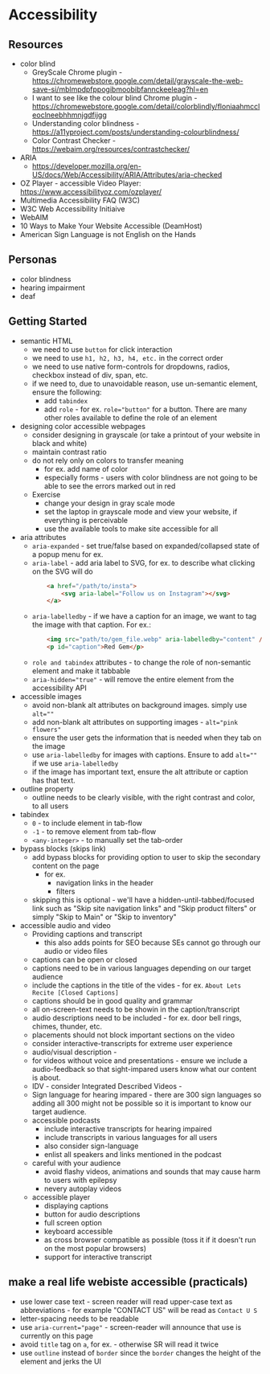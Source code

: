# Accessibility

## Resources
- color blind   
    - GreyScale Chrome plugin - https://chromewebstore.google.com/detail/grayscale-the-web-save-si/mblmpdpfppogibmoobibfannckeeleag?hl=en
    - I want to see like the colour blind Chrome plugin - https://chromewebstore.google.com/detail/colorblindly/floniaahmccleoclneebhhmnjgdfijgg
    - Understanding color blindness - https://a11yproject.com/posts/understanding-colourblindness/
    - Color Contrast Checker - https://webaim.org/resources/contrastchecker/
- ARIA
    - https://developer.mozilla.org/en-US/docs/Web/Accessibility/ARIA/Attributes/aria-checked
- OZ Player - accessible Video Player: https://www.accessibilityoz.com/ozplayer/
- Multimedia Accessibility FAQ (W3C)
- W3C Web Accessibility Initiaive
- WebAIM
- 10 Ways to Make Your Website Accessible (DeamHost)
- American Sign Language is not English on the Hands

## Personas
- color blindness
- hearing impairment
- deaf

## Getting Started
- semantic HTML
    - we need to use `button` for click interaction
    - we need to use `h1, h2, h3, h4, etc.` in the correct order
    - we need to use native form-controls for dropdowns, radios, checkbox instead of div, span, etc.
    - if we need to, due to unavoidable reason, use un-semantic element, ensure the following:
        - add `tabindex`
        - add `role` - for ex. `role="button"` for a button.  There are many other roles available to define the role of an element
- designing color accessible webpages
    - consider designing in grayscale (or take a printout of your website in black and white)
    - maintain contrast ratio
    - do not rely only on colors to transfer meaning
        - for ex. add name of color 
        - especially forms - users with color blindness are not going to be able to see the errors marked out in red
    - Exercise 
        - change your design in gray scale mode
        - set the laptop in grayscale mode and view your website, if everything is perceivable
        - use the available tools to make site accessible for all
- aria attributes
    - `aria-expanded` - set true/false based on expanded/collapsed state of a popup menu for ex.
    - `aria-label` - add aria label to SVG, for ex. to describe what clicking on the SVG will do
        ```html
            <a href="/path/to/insta">
                <svg aria-label="Follow us on Instagram"></svg>
            </a>
        ```
    - `aria-labelledby` - if we have a caption for an image, we want to tag the image with that caption.  For ex.: 
        ```html
            <img src="path/to/gem_file.webp" aria-labelledby="content" />
            <p id="caption">Red Gem</p>
        ```
    - `role and tabindex` attributes - to change the role of non-semantic element and make it tabbable
    - `aria-hidden="true"` - will remove the entire element from the accessibility API
- accessible images
    - avoid non-blank alt attributes on background images. simply use `alt=""`
    - add non-blank alt attributes on supporting images - `alt="pink flowers"`
    - ensure the user gets the information that is needed when they tab on the image
    - use `aria-labelledby` for images with captions.  Ensure to add `alt=""` if we use `aria-labelledby`
    - if the image has important text, ensure the alt attribute or caption has that text.
- outline property
    - outline needs to be clearly visible, with the right contrast and color, to all users
- tabindex
    - `0` - to include element in tab-flow
    - `-1` - to remove element from tab-flow
    - `<any-integer>` - to manually set the tab-order
- bypass blocks (skips link)
    - add bypass blocks for providing option to user to skip the secondary content on the page
        - for ex. 
            - navigation links in the header
            - filters
    - skipping this is optional - we'll have a hidden-until-tabbed/focused link such as "Skip site navigation links" and "Skip product filters" or simply "Skip to Main" or "Skip to inventory"
- accessible audio and video
    - Providing captions and transcript
        - this also adds points for SEO because SEs cannot go through our audio or video files
    - captions can be open or closed
    - captions need to be in various languages depending on our target audience
    - include the captions in the title of the vides - for ex. `About Lets Recite [Closed Captions]`
    - captions should be in good quality and grammar
    - all on-screen-text needs to be showin in the caption/transcript
    - audio descriptions need to be included - for ex. door bell rings, chimes, thunder, etc.
    - placements should not block important sections on the video
    - consider interactive-transcripts for extreme user experience
    - audio/visual description - 
    - for videos without voice and presentations - ensure we include a audio-feedback so that sight-impared users know what our content is about.
    - IDV - consider Integrated Described Videos - 
    - Sign language for hearing impared - there are 300 sign languages so adding all 300 might not be possible so it is important to know our target audience.
    - accessible podcasts
        - include interactive transcripts for hearing impaired 
        - include transcripts in various languages for all users
        - also consider sign-language
        - enlist all speakers and links mentioned in the podcast
    - careful with your audience
        - avoid flashy videos, animations and sounds that may cause harm to users with epilepsy
        - nevery autoplay videos
    - accessible player
        - displaying captions
        - button for audio descriptions
        - full screen option
        - keyboard accessible
        - as cross browser compatible as possible (toss it if it doesn't run on the most popular browsers)
        - support for interactive transcript

## make a real life webiste accessible (practicals)
- use lower case text - screen reader will read upper-case text as abbreviations - for example "CONTACT US" will be read as `Contact U S`
- letter-spacing needs to be readable
- use `aria-current="page"` - screen-reader will announce that use is currently on this page
- avoid `title` tag on `a`, for ex. - otherwise SR will read it twice
- use `outline` instead of `border` since the `border` changes the height of the element and jerks the UI



    